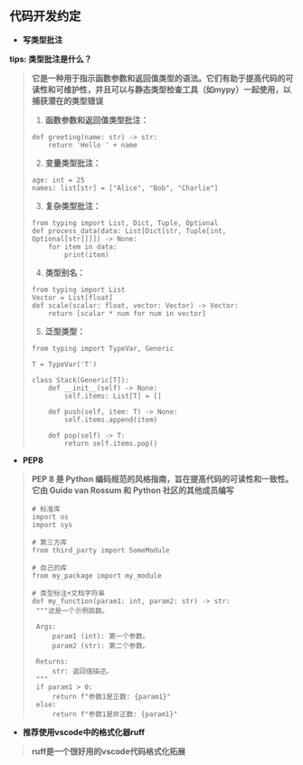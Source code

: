 ## 代码开发约定

* **写类型批注**

**tips: 类型批注是什么？**

> **它是一种用于指示函数参数和返回值类型的语法。它们有助于提高代码的可读性和可维护性，并且可以与静态类型检查工具（如mypy）一起使用，以捕获潜在的类型错误**
>
> 1. **函数参数和返回值类型批注：**
>
> ```
> def greeting(name: str) -> str:
>     return 'Hello ' + name
> ```
>
> 2. **变量类型批注：**
>
> ```
> age: int = 25
> names: list[str] = ["Alice", "Bob", "Charlie"]
> ```
>
> 3. **复杂类型批注：**
>
> ```
> from typing import List, Dict, Tuple, Optional
> def process_data(data: List[Dict[str, Tuple[int, Optional[str]]]]) -> None:
>     for item in data:
>         print(item)
> ```
>
> 4. **类型别名：**
>
> ```
> from typing import List
> Vector = List[float]
> def scale(scalar: float, vector: Vector) -> Vector:
>     return [scalar * num for num in vector]
> ```
>
> 5. **泛型类型：**
>
> ```
> from typing import TypeVar, Generic
>
> T = TypeVar('T')
>
> class Stack(Generic[T]):
>     def __init__(self) -> None:
>         self.items: List[T] = []
>
>     def push(self, item: T) -> None:
>         self.items.append(item)
>
>     def pop(self) -> T:
>         return self.items.pop()
> ```

* **PEP8**

> **PEP 8 是 Python 编码规范的风格指南，旨在提高代码的可读性和一致性。它由 Guido van Rossum 和 Python 社区的其他成员编写**
>
> ```
> # 标准库
> import os
> import sys
>
> # 第三方库
> from third_party import SomeModule
>
> # 自己的库
> from my_package import my_module
>
> # 类型标注+文档字符串
> def my_function(param1: int, param2: str) -> str:
>  """这是一个示例函数。
>
>  Args:
>      param1 (int): 第一个参数。
>      param2 (str): 第二个参数。
>
>  Returns:
>      str: 返回值描述。
>  """
>  if param1 > 0:
>      return f"参数1是正数: {param1}"
>  else:
>      return f"参数1是非正数: {param1}"
> ```

* **推荐使用vscode中的格式化器ruff**

> **ruff是一个很好用的vscode代码格式化拓展**
